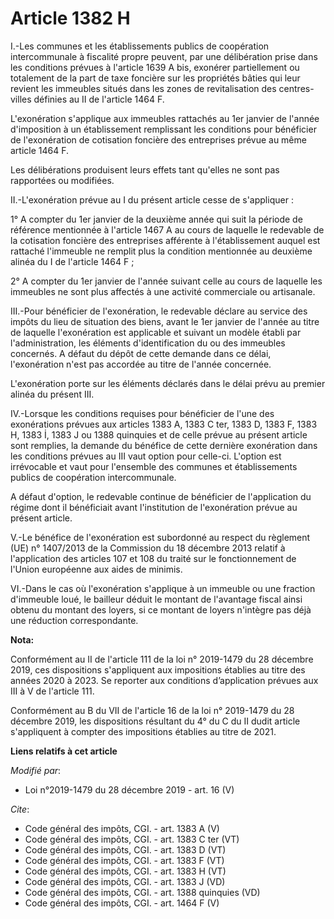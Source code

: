 # Article 1382 H

I.-Les communes et les établissements publics de coopération intercommunale à fiscalité propre peuvent, par une délibération
prise dans les conditions prévues à l'article 1639 A bis, exonérer partiellement ou totalement de la part de taxe foncière
sur les propriétés bâties qui leur revient les immeubles situés dans les zones de revitalisation des centres-villes définies
au II de l'article 1464 F. 

L'exonération s'applique aux immeubles rattachés au 1er janvier de l'année d'imposition à un établissement remplissant les
conditions pour bénéficier de l'exonération de cotisation foncière des entreprises prévue au même article 1464 F. 

Les délibérations produisent leurs effets tant qu'elles ne sont pas rapportées ou modifiées. 

II.-L'exonération prévue au I du présent article cesse de s'appliquer : 

1° A compter du 1er janvier de la deuxième année qui suit la période de référence mentionnée à l'article 1467 A au cours de
laquelle le redevable de la cotisation foncière des entreprises afférente à l'établissement auquel est rattaché l'immeuble ne
remplit plus la condition mentionnée au deuxième alinéa du I de l'article 1464 F ; 

2° A compter du 1er janvier de l'année suivant celle au cours de laquelle les immeubles ne sont plus affectés à une activité
commerciale ou artisanale. 

III.-Pour bénéficier de l'exonération, le redevable déclare au service des impôts du lieu de situation des biens, avant le
1er janvier de l'année au titre de laquelle l'exonération est applicable et suivant un modèle établi par l'administration,
les éléments d'identification du ou des immeubles concernés. A défaut du dépôt de cette demande dans ce délai, l'exonération
n'est pas accordée au titre de l'année concernée. 

L'exonération porte sur les éléments déclarés dans le délai prévu au premier alinéa du présent III. 

IV.-Lorsque les conditions requises pour bénéficier de l'une des exonérations prévues aux articles 1383 A, 1383 C ter, 1383
D, 1383 F, 1383 H, 1383 İ, 1383 J ou 1388 quinquies et de celle prévue au présent article sont remplies, la demande du
bénéfice de cette dernière exonération dans les conditions prévues au III vaut option pour celle-ci. L'option est irrévocable
et vaut pour l'ensemble des communes et établissements publics de coopération intercommunale. 

A défaut d'option, le redevable continue de bénéficier de l'application du régime dont il bénéficiait avant l'institution de
l'exonération prévue au présent article. 

V.-Le bénéfice de l'exonération est subordonné au respect du règlement (UE) n° 1407/2013 de la Commission du 18 décembre 2013
relatif à l'application des articles 107 et 108 du traité sur le fonctionnement de l'Union européenne aux aides de minimis. 

VI.-Dans le cas où l'exonération s'applique à un immeuble ou une fraction d'immeuble loué, le bailleur déduit le montant de
l'avantage fiscal ainsi obtenu du montant des loyers, si ce montant de loyers n'intègre pas déjà une réduction
correspondante.

**Nota:**

Conformément au II de l'article 111 de la loi n° 2019-1479 du 28 décembre 2019, ces dispositions s'appliquent aux impositions
établies au titre des années 2020 à 2023. Se reporter aux conditions d’application prévues aux III à V de l'article 111.

Conformément au B du VII de l'article 16 de la loi n° 2019-1479 du 28 décembre 2019, les dispositions résultant du 4° du C du
II dudit article s'appliquent à compter des impositions établies au titre de 2021.

**Liens relatifs à cet article**

_Modifié par_:

  - Loi n°2019-1479 du 28 décembre 2019 - art. 16 (V)

_Cite_:

  - Code général des impôts, CGI. - art. 1383 A (V)
  - Code général des impôts, CGI. - art. 1383 C ter (VT)
  - Code général des impôts, CGI. - art. 1383 D (VT)
  - Code général des impôts, CGI. - art. 1383 F (VT)
  - Code général des impôts, CGI. - art. 1383 H (VT)
  - Code général des impôts, CGI. - art. 1383 J (VD)
  - Code général des impôts, CGI. - art. 1388 quinquies (VD)
  - Code général des impôts, CGI. - art. 1464 F (V)
